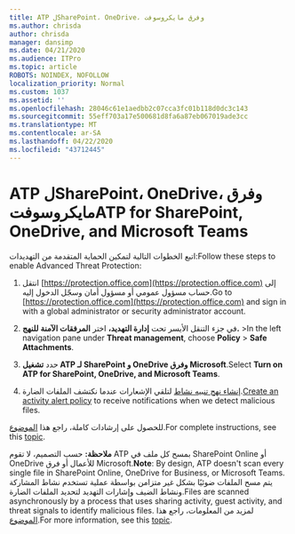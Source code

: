 ```yaml
---
title: ATP لSharePoint، OneDrive، وفرق مايكروسوفت
ms.author: chrisda
author: chrisda
manager: dansimp
ms.date: 04/21/2020
ms.audience: ITPro
ms.topic: article
ROBOTS: NOINDEX, NOFOLLOW
localization_priority: Normal
ms.custom: 1037
ms.assetid: ''
ms.openlocfilehash: 28046c61e1aedbb2c07cca3fc01b118d0dc3c143
ms.sourcegitcommit: 55eff703a17e500681d8fa6a87eb067019ade3cc
ms.translationtype: MT
ms.contentlocale: ar-SA
ms.lasthandoff: 04/22/2020
ms.locfileid: "43712445"
---
```

# <a name="atp-for-sharepoint-onedrive-and-microsoft-teams"></a><span data-ttu-id="5b967-102">ATP لSharePoint، OneDrive، وفرق مايكروسوفت</span><span class="sxs-lookup"><span data-stu-id="5b967-102">ATP for SharePoint, OneDrive, and Microsoft Teams</span></span>

<span data-ttu-id="5b967-103">اتبع الخطوات التالية لتمكين الحماية المتقدمة من التهديدات:</span><span class="sxs-lookup"><span data-stu-id="5b967-103">Follow these steps to enable Advanced Threat Protection:</span></span>

1. <span data-ttu-id="5b967-104">انتقل [https://protection.office.com](https://protection.office.com) إلى حساب مسؤول عمومي أو مسؤول أمان وسجّل الدخول إليه.</span><span class="sxs-lookup"><span data-stu-id="5b967-104">Go to [https://protection.office.com](https://protection.office.com) and sign in with a global administrator or security administrator account.</span></span>

2. <span data-ttu-id="5b967-105">في جزء التنقل الأيسر تحت **إدارة التهديد،** اختر **المرفقات الآمنة** **للنهج.** \></span><span class="sxs-lookup"><span data-stu-id="5b967-105">In the left navigation pane under **Threat management**, choose **Policy** \> **Safe Attachments**.</span></span>

3. <span data-ttu-id="5b967-106">حدد **تشغيل ATP لـ SharePoint و OneDrive وفرق Microsoft**.</span><span class="sxs-lookup"><span data-stu-id="5b967-106">Select **Turn on ATP for SharePoint, OneDrive, and Microsoft Teams**.</span></span>

4. <span data-ttu-id="5b967-107">[إنشاء نهج تنبيه نشاط](https://docs.microsoft.com/office365/securitycompliance/create-activity-alerts) لتلقي الإشعارات عندما نكتشف الملفات الضارة.</span><span class="sxs-lookup"><span data-stu-id="5b967-107">[Create an activity alert policy](https://docs.microsoft.com/office365/securitycompliance/create-activity-alerts) to receive notifications when we detect malicious files.</span></span>

<span data-ttu-id="5b967-108">للحصول على إرشادات كاملة، راجع هذا [الموضوع](https://docs.microsoft.com/office365/securitycompliance/turn-on-atp-for-spo-odb-and-teams).</span><span class="sxs-lookup"><span data-stu-id="5b967-108">For complete instructions, see this [topic](https://docs.microsoft.com/office365/securitycompliance/turn-on-atp-for-spo-odb-and-teams).</span></span>

<span data-ttu-id="5b967-109">**ملاحظة:** حسب التصميم، لا تقوم ATP بمسح كل ملف في SharePoint Online أو OneDrive للأعمال أو فرق Microsoft.</span><span class="sxs-lookup"><span data-stu-id="5b967-109">**Note**: By design, ATP doesn't scan every single file in SharePoint Online, OneDrive for Business, or Microsoft Teams.</span></span> <span data-ttu-id="5b967-110">يتم مسح الملفات ضوئيًا بشكل غير متزامن بواسطة عملية تستخدم نشاط المشاركة ونشاط الضيف وإشارات التهديد لتحديد الملفات الضارة.</span><span class="sxs-lookup"><span data-stu-id="5b967-110">Files are scanned asynchronously by a process that uses sharing activity, guest activity, and threat signals to identify malicious files.</span></span> <span data-ttu-id="5b967-111">لمزيد من المعلومات، راجع هذا [الموضوع](https://docs.microsoft.com/office365/securitycompliance/atp-for-spo-odb-and-teams).</span><span class="sxs-lookup"><span data-stu-id="5b967-111">For more information, see this [topic](https://docs.microsoft.com/office365/securitycompliance/atp-for-spo-odb-and-teams).</span></span>
